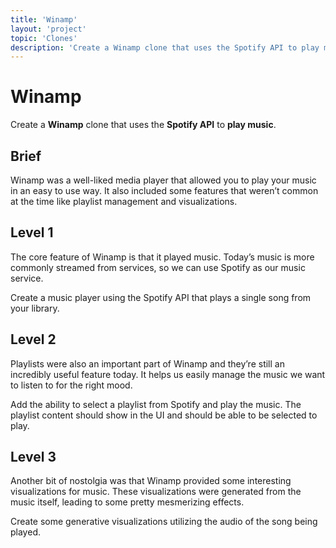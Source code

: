 ```yaml
---
title: 'Winamp'
layout: 'project'
topic: 'Clones'
description: 'Create a Winamp clone that uses the Spotify API to play music.'
---
```



# Winamp

Create a <strong className="color-blue">Winamp</strong> clone that uses the <strong className="color-purple">Spotify API</strong> to <strong className="color-purple">play music</strong>.

## Brief

Winamp was a well-liked media player that allowed you to play your music in an easy to use way. It also included some features that weren’t common at the time like playlist management and visualizations.

## Level 1

The core feature of Winamp is that it played music. Today’s music is more commonly streamed from services, so we can use Spotify as our music service.

Create a music player using the Spotify API that plays a single song from your library.

## Level 2

Playlists were also an important part of Winamp and they’re still an incredibly useful feature today. It helps us easily manage the music we want to listen to for the right mood.

Add the ability to select a playlist from Spotify and play the music. The playlist content should show in the UI and should be able to be selected to play.

## Level 3

Another bit of nostolgia was that Winamp provided some interesting visualizations for music. These visualizations were generated from the music itself, leading to some pretty mesmerizing effects.

Create some generative visualizations utilizing the audio of the song being played.


